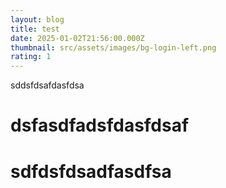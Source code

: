 ```yaml
---
layout: blog
title: test
date: 2025-01-02T21:56:00.000Z
thumbnail: src/assets/images/bg-login-left.png
rating: 1
---
```

sddsfdsafdasfdsa

# dsfasdfadsfdasfdsaf

# sdfdsfdsadfasdfsa
